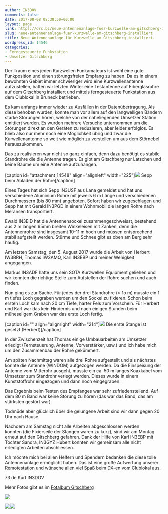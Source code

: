 ```yaml
---
author: IN3DOV
comments: false
date: 2017-08-08 08:38:50+00:00
layout: page
link: https://drc.bz/neue-antennenanlage-fuer-kurzwelle-am-gitschberg-installiert/
slug: neue-antennenanlage-fuer-kurzwelle-am-gitschberg-installiert
title: Neue Antennenanlage für Kurzwelle am Gitschberg installiert.
wordpress_id: 14546
categories:
- Ferngesteuerte Funkstation
- Umsetzer Gitschberg
---
```


Der Traum eines jeden Kurzwellen Funkamateurs ist wohl eine gute Funkposition und einen störungsfreien Empfang zu haben. Da es in einem bewohnten Gebiet immer schwieriger wird eine Kurzwellenantenne aufzustellen, hatten wir letzten Winter eine Testantenne auf Fiberglasrohre auf dem Gitschberg installiert und mittels ferngesteuerte Funkstation aus dem Clublokal in Bruneck betrieben.

Es kam anfangs immer wieder zu Ausfällen in der Datenübertragung. Als diese behoben wurden, konnte man vor allem auf den langwelligen Bändern starke Störungen hören, welche von der naheliegenden Umsetzer Station emittiert wurden. Es wurden mehrere Versuche unternommen um die Störungen direkt an den Geräten zu reduzieren, aber leider erfolglos. Es blieb also nur mehr noch eine Möglichkeit übrig und zwar die Kurwellenantenne so weit wie möglich zu verstellen um aus dem Störnebel herauszukommen.

Das zu realisieren war nicht so ganz einfach, denn dazu benötigt es stabile Standrohre die die Antenne tragen. Es gibt am Gitschberg nur Latschen und keine Bäume um eine Antenne aufzuhängen.

[caption id="attachment_14548" align="alignleft" width="225"][![](https://drc.bz/wp-content/uploads/2017/08/Rohre-Sepp-225x300.jpg)](https://drc.bz/wp-content/uploads/2017/08/Rohre-Sepp.jpg) Sepp beim Abladen der Rohre[/caption]

Eines Tages hat sich Sepp IN3USF aus Lana gemeldet und hat uns verschiedene Aluminium Rohre mit jeweils 6 m Länge und verschiedenen Durchmessern (bis 80 mm) angeboten. Sofort haben wir zugeschlagen und Sepp hat mit Gerald IN3PGD in einem Wohnmobil die langen Rohre nach Meransen transportiert.

Ewald IN3EID hat die Antennensockel zusammengeschweisst, bestehend aus 2 m langen 65mm breiten Winkeleisen mit Zanken, denn die Antennenrohre sind insgesamt 10-11 m hoch und müssen entsprechend stabil aufgstellt werden. Stürme und Schnee gibt es oben am Berg sehr häufig.

Am letzten Samstag, den 5. August 2017 wurde die Arbeit von Herbert IW3BRH, Thomas IW3AMQ, Karl IN3EBP und meiner Wenigkeit angegangen.

Markus IN3ADF hatte uns sein SOTA Kurzwellen Equipment geliehen und wir konnten die richtige Stelle zum Aufstellen der Rohre suchen und auch finden.

Nun ging es zur Sache. Für jedes der drei Standrohre (> 1o m) musste ein 1 m tiefes Loch gegraben werden um den Sockel zu fixieren. Schon beim ersten Loch kam nach 20 cm Tiefe, harter Fels zum Vorschein. Für Herbert und Karl war das kein Hindernis und nach einigen Stunden beim müheseligem Graben war das erste Loch fertig.

[caption id="" align="alignright" width="214"]![](https://drc.bz/wp-content/uploads/wppa/5736.jpg?ver=17) Die erste Stange ist gesetzt (Herbert)[/caption]

In der Zwischenzeit hat Thomas einige Umbauarbeiten am Umsetzer erledigt (Fernsteuerung, Antenne, Vorverstärker, usw.) und ich habe mich um den Zusammenbau der Rohre gekümmert.

Am späten Nachmittag waren alle drei Rohre aufgestellt und als nächstes konnte die Antenne (WINDOM) aufgezogen werden. Da die Einspeisung der Antenne vom Mitterohr ausgeht, musste ein ca. 50 m langes Koaxkabel vom Umsetzer zum Standrohr verlegt werden. Dieses wurde in einem Kunststoffrohr eingezogen und dann noch eingegraben.

Das Ergebnis beim Testen des Empfanges war sehr zufriedenstellend. Auf dem 80 m Band war keine Störung zu hören (das war das Band, das am stärksten gestört war).

Todmüde aber glücklich über die gelungene Arbeit sind wir dann gegen 20 Uhr nach Hause.

Nachdem am Samstag nicht alle Arbeiten abgeschlossen werden konnten (die Fixierseile der Stangen waren zu kurz), sind wir am Montag erneut auf den Gitschberg gefahren. Dank der Hilfe von Karl IN3EBP mit Tochter Sandra, IN3GYZ Hubert konnten wir gemeinsam alle nicht erledigten Arbeiten abschliessen.

Ich möchte mich bei allen Helfern und Spendern bedanken die diese tolle Antennenanlage ermöglicht haben. Das ist eine große Aufwertung unserer Remotestation und wünsche allen viel Spaß beim DX-en vom Clublokal aus.

73 de Kurt IN3DOV

Mehr Fotos gibt es im [Fotalbum Gitschberg](https://drc.bz/drc-intern/fotoalbum/?occur=1&cover=0&album=13#wppa-container-1)



![](https://drc.bz/wp-content/uploads/wppa/5726.jpg?ver=17)

![](https://drc.bz/wp-content/uploads/wppa/5727.jpg?ver=17)![](https://drc.bz/wp-content/uploads/wppa/5725.jpg?ver=17)






